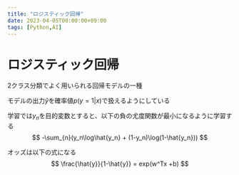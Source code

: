 ```yaml
---
title: "ロジスティック回帰"
date: 2023-04-05T00:00:00+09:00
tags: [Python,AI]
---
```

# ロジスティック回帰

2クラス分類でよく用いられる回帰モデルの一種

モデルの出力$\hat{y}$を確率値$p(y=1|x)$で扱えるようにしている

学習では$y_n$を目的変数とすると、以下の負の尤度関数が最小になるように学習する
$$
-\sum_{n}(y_n\log\hat{y_n} + (1-y_n)\log(1-\hat{y_n}))
$$

オッズは以下の式になる
$$
\frac{\hat{y}}{1-\hat{y}} = exp(w^Tx +b)
$$
